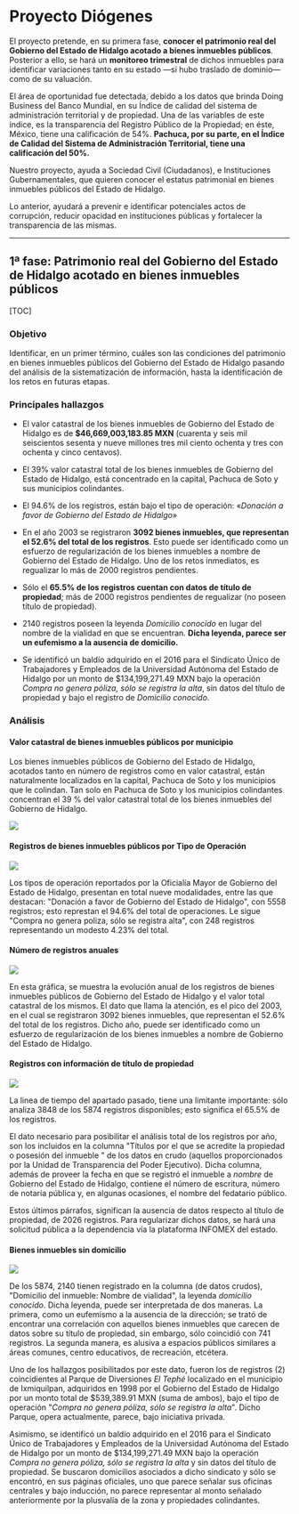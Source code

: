 # Proyecto Diógenes

El proyecto pretende, en su primera fase, **conocer el patrimonio real del Gobierno del Estado de Hidalgo acotado a bienes inmuebles públicos**. Posterior a ello, se hará un **monitoreo trimestral** de dichos inmuebles para identificar variaciones tanto en su estado —si hubo traslado de dominio— como de su valuación.

El área de oportunidad fue detectada, debido a los datos que brinda Doing Business del Banco Mundial, en su Índice de calidad del sistema de administración territorial y de propiedad. Una de las variables de este índice, es la transparencia del Registro Público de la Propiedad; en éste, México, tiene una calificación de 54%. **Pachuca, por su parte, en el Índice de Calidad del Sistema de Administración Territorial, tiene una calificación del 50%.**

Nuestro proyecto, ayuda a Sociedad Civil (Ciudadanos), e Instituciones Gubernamentales, que quieren conocer el estatus patrimonial en bienes inmuebles públicos del Estado de Hidalgo.

Lo anterior, ayudará a prevenir e identificar potenciales actos de corrupción, reducir opacidad en instituciones públicas y fortalecer la transparencia de las mismas.

------

## 1ª fase: Patrimonio real del Gobierno del Estado de Hidalgo acotado en bienes inmuebles públicos

[TOC]

### Objetivo

Identificar, en un primer término, cuáles son las condiciones del patrimonio en bienes inmuebles públicos del Gobierno del Estado de Hidalgo pasando del análisis de la sistematización de información, hasta la identificación de los retos en futuras etapas.

### Principales hallazgos 

- El valor catastral de los bienes inmuebles de Gobierno del Estado de Hidalgo es de **$46,669,003,183.85 MXN** (cuarenta y seis mil seiscientos sesenta y nueve millones tres mil ciento ochenta y tres con ochenta y cinco centavos).

- El 39% valor catastral total de los bienes inmuebles de Gobierno del Estado de Hidalgo, está concentrado en la capital, Pachuca de Soto y sus municipios colindantes.

- El 94.6% de los registros, están bajo el tipo de operación: «*Donación a favor de Gobierno del Estado de Hidalgo*»

- En el año 2003 se registraron **3092 bienes inmuebles, que representan el 52.6% del total de los registros**. Esto puede ser identificado como un esfuerzo de regularización de los bienes inmuebles a nombre de Gobierno del Estado de Hidalgo. Uno de los retos inmediatos, es regualizar lo más de 2000 registros pendientes.

- Sólo el **65.5% de los registros cuentan con datos de título de propiedad**; más de 2000 registros pendientes de regualizar (no poseen título de propiedad).

- 2140 registros poseen la leyenda *Domicilio conocido* en lugar del nombre de la vialidad en que se encuentran. **Dicha leyenda, parece ser un eufemismo a la ausencia de domicilio.** 

- Se identificó un baldío adquirido en el 2016 para el Sindicato Único de Trabajadores y Empleados de la Universidad Autónoma del Estado de Hidalgo por un monto de $134,199,271.49 MXN  bajo la operación *Compra no genera póliza, sólo se registra la alta*, sin datos del título de propiedad y bajo el registro de *Domicilio conocido*. 

  

### Análisis

#### Valor catastral de bienes inmuebles públicos por municipio

Los bienes inmuebles públicos de Gobierno del Estado de Hidalgo, acotados tanto en número de registros como en valor catastral, están naturalmente localizados en la capital, Pachuca de Soto y los municipios que le colindan. Tan solo en Pachuca de Soto y los municipios colindantes concentran el 39 % del valor catastral total de los bienes inmuebles del Gobierno de Hidalgo. 

<div class='tableauPlaceholder' id='viz1567376323138' style='position: relative'><noscript><a href='#'><img alt=' ' src='https:&#47;&#47;public.tableau.com&#47;static&#47;images&#47;Bi&#47;Bienesinmueblespblicos-Hidalgo&#47;Valorcatastraldebienesinmueblespblicospormunicipio&#47;1_rss.png' style='border: none' /></a></noscript><object class='tableauViz'  style='display:none;'><param name='host_url' value='https%3A%2F%2Fpublic.tableau.com%2F' /> <param name='embed_code_version' value='3' /> <param name='site_root' value='' /><param name='name' value='Bienesinmueblespblicos-Hidalgo&#47;Valorcatastraldebienesinmueblespblicospormunicipio' /><param name='tabs' value='yes' /><param name='toolbar' value='yes' /><param name='static_image' value='https:&#47;&#47;public.tableau.com&#47;static&#47;images&#47;Bi&#47;Bienesinmueblespblicos-Hidalgo&#47;Valorcatastraldebienesinmueblespblicospormunicipio&#47;1.png' /> <param name='animate_transition' value='yes' /><param name='display_static_image' value='yes' /><param name='display_spinner' value='yes' /><param name='display_overlay' value='yes' /><param name='display_count' value='yes' /><param name='filter' value='publish=yes' /></object></div>



#### Registros de bienes inmuebles públicos por Tipo de Operación

<div class='tableauPlaceholder' id='viz1567379878072' style='position: relative'><noscript><a href='#'><img alt=' ' src='https:&#47;&#47;public.tableau.com&#47;static&#47;images&#47;Bi&#47;Bienesinmueblespblicos-Hidalgo&#47;NderegistrosporOperacindeOrigen&#47;1_rss.png' style='border: none' /></a></noscript><object class='tableauViz'  style='display:none;'><param name='host_url' value='https%3A%2F%2Fpublic.tableau.com%2F' /> <param name='embed_code_version' value='3' /> <param name='site_root' value='' /><param name='name' value='Bienesinmueblespblicos-Hidalgo&#47;NderegistrosporOperacindeOrigen' /><param name='tabs' value='yes' /><param name='toolbar' value='yes' /><param name='static_image' value='https:&#47;&#47;public.tableau.com&#47;static&#47;images&#47;Bi&#47;Bienesinmueblespblicos-Hidalgo&#47;NderegistrosporOperacindeOrigen&#47;1.png' /> <param name='animate_transition' value='yes' /><param name='display_static_image' value='yes' /><param name='display_spinner' value='yes' /><param name='display_overlay' value='yes' /><param name='display_count' value='yes' /></object></div>

Los tipos de operación reportados por la Oficialía Mayor de Gobierno del Estado de Hidalgo, presentan en  total nueve modalidades, entre las que destacan: "Donación a favor de Gobierno del Estado de Hidalgo", con 5558 registros; esto represtan el 94.6% del total de operaciones. Le sigue "Compra no genera poliza, sólo se registra alta", con 248 registros representando un modesto 4.23% del total.

#### Número de registros anuales

<div class='tableauPlaceholder' id='viz1567380000313' style='position: relative'><noscript><a href='#'><img alt=' ' src='https:&#47;&#47;public.tableau.com&#47;static&#47;images&#47;Bi&#47;Bienesinmueblespblicos-Hidalgo&#47;Nmeroderegistrosyvalorcatastralporao&#47;1_rss.png' style='border: none' /></a></noscript><object class='tableauViz'  style='display:none;'><param name='host_url' value='https%3A%2F%2Fpublic.tableau.com%2F' /> <param name='embed_code_version' value='3' /> <param name='site_root' value='' /><param name='name' value='Bienesinmueblespblicos-Hidalgo&#47;Nmeroderegistrosyvalorcatastralporao' /><param name='tabs' value='yes' /><param name='toolbar' value='yes' /><param name='static_image' value='https:&#47;&#47;public.tableau.com&#47;static&#47;images&#47;Bi&#47;Bienesinmueblespblicos-Hidalgo&#47;Nmeroderegistrosyvalorcatastralporao&#47;1.png' /> <param name='animate_transition' value='yes' /><param name='display_static_image' value='yes' /><param name='display_spinner' value='yes' /><param name='display_overlay' value='yes' /><param name='display_count' value='yes' /></object></div>

En esta gráfica, se muestra la evolución anual de los registros de bienes inmuebles públicos de Gobierno del Estado de Hidalgo y el valor total catastral de los mismos. El dato que llama la atención, es el pico del 2003, en el cual se registraron 3092 bienes inmuebles, que representan el 52.6% del total de los registros. Dicho año, puede ser identificado como un esfuerzo de regularización de los bienes inmuebles a nombre de Gobierno del Estado de Hidalgo. 



#### Registros con información de título de propiedad

<div class='tableauPlaceholder' id='viz1567381379718' style='position: relative'><noscript><a href='#'><img alt=' ' src='https:&#47;&#47;public.tableau.com&#47;static&#47;images&#47;Bi&#47;Bienesinmueblespblicos-Hidalgo&#47;Registrosconinformacindettulodepropiedad&#47;1_rss.png' style='border: none' /></a></noscript><object class='tableauViz'  style='display:none;'><param name='host_url' value='https%3A%2F%2Fpublic.tableau.com%2F' /> <param name='embed_code_version' value='3' /> <param name='site_root' value='' /><param name='name' value='Bienesinmueblespblicos-Hidalgo&#47;Registrosconinformacindettulodepropiedad' /><param name='tabs' value='yes' /><param name='toolbar' value='yes' /><param name='static_image' value='https:&#47;&#47;public.tableau.com&#47;static&#47;images&#47;Bi&#47;Bienesinmueblespblicos-Hidalgo&#47;Registrosconinformacindettulodepropiedad&#47;1.png' /> <param name='animate_transition' value='yes' /><param name='display_static_image' value='yes' /><param name='display_spinner' value='yes' /><param name='display_overlay' value='yes' /><param name='display_count' value='yes' /><param name='filter' value='publish=yes' /></object></div> 

La linea de tiempo del apartado pasado, tiene una limitante importante: sólo analiza 3848 de los 5874 registros disponibles; esto significa el 65.5% de los registros.

 El dato necesario para posibilitar el análisis total de los registros por año, son los incluidos en la columna "Títulos por el que se acredite la propiedad o posesión del inmueble " de los datos en crudo (aquellos proporcionados por la Unidad de Transparencia del Poder Ejecutivo). Dicha columna, además de proveer la fecha en que se registró el inmueble a *nombre* de Gobierno del Estado de Hidalgo, contiene el número de escritura, número de notaría pública y, en algunas ocasiones, el nombre del fedatario público.

Estos últimos párrafos, significan la ausencia de datos respecto al título de propiedad, de 2026 registros. Para regularizar dichos datos, se hará una solicitud pública a la dependencia vía la plataforma INFOMEX del estado. 

#### Bienes inmuebles sin domicilio

<div class='tableauPlaceholder' id='viz1567383176290' style='position: relative'><noscript><a href='#'><img alt=' ' src='https:&#47;&#47;public.tableau.com&#47;static&#47;images&#47;Bi&#47;Bienesinmueblespblicos-Hidalgo&#47;Bienesinmueblessindomicilio&#47;1_rss.png' style='border: none' /></a></noscript><object class='tableauViz'  style='display:none;'><param name='host_url' value='https%3A%2F%2Fpublic.tableau.com%2F' /> <param name='embed_code_version' value='3' /> <param name='site_root' value='' /><param name='name' value='Bienesinmueblespblicos-Hidalgo&#47;Bienesinmueblessindomicilio' /><param name='tabs' value='yes' /><param name='toolbar' value='yes' /><param name='static_image' value='https:&#47;&#47;public.tableau.com&#47;static&#47;images&#47;Bi&#47;Bienesinmueblespblicos-Hidalgo&#47;Bienesinmueblessindomicilio&#47;1.png' /> <param name='animate_transition' value='yes' /><param name='display_static_image' value='yes' /><param name='display_spinner' value='yes' /><param name='display_overlay' value='yes' /><param name='display_count' value='yes' /><param name='filter' value='publish=yes' /></object></div>                

De los 5874, 2140 tienen registrado en la columna (de datos crudos), "Domicilio del inmueble: Nombre de vialidad", la leyenda *domicilio conocido*. Dicha leyenda, puede ser interpretada de dos maneras. La primera, como un eufemismo a la ausencia de la dirección; se trató de encontrar una correlación con aquellos bienes inmuebles que carecen de datos sobre su título de propiedad, sin embargo, sólo coincidió con 741 registros. La segunda manera, es alusiva a espacios públicos similares a áreas comunes, centro educativos, de recreación, etcétera.  

Uno de los hallazgos posibilitados por este dato, fueron los de registros (2) coincidientes al Parque de Diversiones *El Tephé* localizado en el municipio de Ixmiquilpan, adquiridos en 1998 por el Gobierno del Estado de Hidalgo por un monto total de $539,389.91 MXN (suma de ambos), bajo el tipo de operación "*Compra no genera póliza, sólo se registra la alta*". Dicho Parque, opera actualmente, parece, bajo iniciativa privada. 

Asimismo, se identificó un baldío adquirido en el 2016 para el Sindicato Único de Trabajadores y Empleados de la Universidad Autónoma del Estado de Hidalgo por un monto de $134,199,271.49 MXN  bajo la operación *Compra no genera póliza, sólo se registra la alta* y sin datos del título de propiedad. Se buscaron domicilios asociados a dicho sindicato y sólo se encontró, en sus páginas oficiales, uno que parece señalar sus oficinas centrales y bajo inducción, no parece representar al monto señalado anteriormente por la plusvalía de la zona y propiedades colindantes.  



